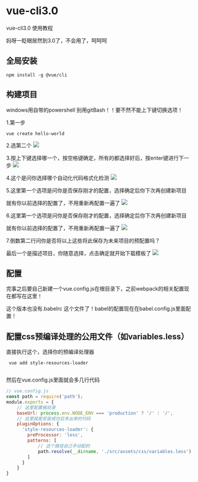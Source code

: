 # vue-cli3.0
vue-cli3.0 使用教程

妈呀一眨眼居然到3.0了，不会用了，呵呵呵

## 全局安装

```
npm install -g @vue/cli
```

## 构建项目

windows用自带的powershell 别用gitBash！！要不然不能上下键切换选项！

1.第一步
```
vue create hello-world
```
2.选第二个
<image src="https://cli.vuejs.org/cli-new-project.png" >
  
3.按上下键选择哪一个，按空格键确定，所有的都选择好后，按enter键进行下一步
<image src="https://cli.vuejs.org/cli-select-features.png" >


4.这个是问你选择哪个自动化代码格式化检测
<image src="https://img-blog.csdn.net/20180619215127768?watermark/2/text/aHR0cHM6Ly9ibG9nLmNzZG4ubmV0L3FxXzM2NDA3NzQ4/font/5a6L5L2T/fontsize/400/fill/I0JBQkFCMA==/dissolve/70" >
  
  
5.这里第一个选项是问你是否保存刚才的配置，选择确定后你下次再创建新项目

就有你以前选择的配置了，不用重新再配置一遍了
<image src="https://img-blog.csdn.net/20180619215500708?watermark/2/text/aHR0cHM6Ly9ibG9nLmNzZG4ubmV0L3FxXzM2NDA3NzQ4/font/5a6L5L2T/fontsize/400/fill/I0JBQkFCMA==/dissolve/70" >


6.这里第一个选项是问你是否保存刚才的配置，选择确定后你下次再创建新项目

就有你以前选择的配置了，不用重新再配置一遍了
<image src="https://img-blog.csdn.net/20180619215733315?watermark/2/text/aHR0cHM6Ly9ibG9nLmNzZG4ubmV0L3FxXzM2NDA3NzQ4/font/5a6L5L2T/fontsize/400/fill/I0JBQkFCMA==/dissolve/70" >
 
 
7.倒数第二行问你是否将以上这些将此保存为未来项目的预配置吗？

最后一个是描述项目，你随意选择，点击确定就开始下载模板了
<image src="https://img-blog.csdn.net/20180619215957399?watermark/2/text/aHR0cHM6Ly9ibG9nLmNzZG4ubmV0L3FxXzM2NDA3NzQ4/font/5a6L5L2T/fontsize/400/fill/I0JBQkFCMA==/dissolve/70" >

## 配置

完事之后要自己新建一个vue.config.js在根目录下，之前webpack的相关配置现在都写在这里！


这个版本也没有.babelrc 这个文件了！babel的配置现在在babel.config.js里面配置！

## 配置css预编译处理的公用文件（如variables.less）

直接执行这个，选择你的预编译处理器

```
 vue add style-resources-loader
 
```
然后在vue.config.js里面就会多几行代码

```js
// vue.config.js
const path = require('path');
module.exports = {
    // 这里配置根目录
    baseUrl: process.env.NODE_ENV === 'production' ? '/' : '/',
    // 这里就是安装成功后多出来的代码
    pluginOptions: {
      'style-resources-loader': {
        preProcessor: 'less',
        patterns: [
            // 这个路径自己手动配的
            path.resolve(__dirname, './src/assets/css/variables.less'),
        ]
      }
    }
}
```
